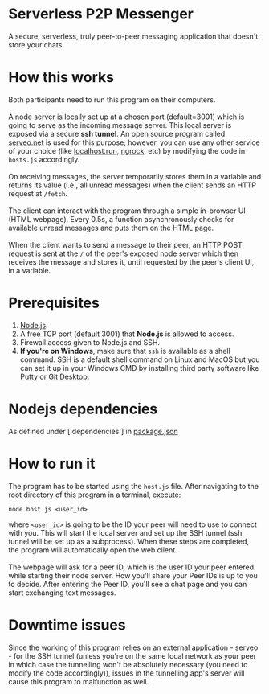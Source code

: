 # Serverless P2P Messenger
A secure, serverless, truly peer-to-peer messaging application that doesn't store your chats.

# How this works
Both participants need to run this program on their computers.<br/><br/>
A node server is locally set up at a chosen port (default=3001) which is going to serve as the incoming message server. This local server is exposed via a secure <b>ssh tunnel</b>. An open source program called <a href="https://serveo.net">serveo.net</a> is used for this purpose; however, you can use any other service of your choice (like <a href="https://localhost.run">localhost.run</a>, <a href="https://ngrok.com">ngrock</a>, etc) by modifying the code in `hosts.js` accordingly.<br/><br/>
On receiving messages, the server temporarily stores them in a variable and returns its value (i.e., all unread messages) when the client sends an HTTP request at `/fetch`.<br/><br/>
The client can interact with the program through a simple in-browser UI (HTML webpage). Every 0.5s, a function asynchronously checks for available unread messages and puts them on the HTML page.<br/><br/>
When the client wants to send a message to their peer, an HTTP POST request is sent at the `/` of the peer's exposed node server which then receives the message and stores it, until requested by the peer's client UI, in a variable.

# Prerequisites
1. <a href="https://nodejs.org">Node.js</a>.
2. A free TCP port (default 3001) that <b>Node.js</b> is allowed to access.
3. Firewall access given to Node.js and SSH.
4. <b>If you're on Windows</b>, make sure that `ssh` is available as a shell command. SSH is a default shell command on Linux and MacOS but you can set it up in your Windows CMD by installing third party software like <a href="https://putty.org/">Putty</a> or <a href="https://git-scm.com/downloads">Git Desktop</a>.

# Nodejs dependencies
As defined under ['dependencies'] in <a href="https://github.com/progyadeep/serverless_p2p_messenger/blob/master/package.json">package.json</a>

# How to run it
The program has to be started using the `host.js` file. After navigating to the root directory of this program in a terminal, execute:  

    node host.js <user_id>
    
where `<user_id>` is going to be the ID your peer will need to use to connect with you. This will start the local server and set up the SSH tunnel (ssh tunnel will be set up as a subprocess). When these steps are completed, the program will automatically open the web client.<br/><br/>
The webpage will ask for a peer ID, which is the user ID your peer entered while starting their node server. How you'll share your Peer IDs is up to you to decide. After entering the Peer ID, you'll see a chat page and you can start exchanging text messages.

# Downtime issues
Since the working of this program relies on an external application - serveo - for the SSH tunnel (unless you're on the same local network as your peer in which case the tunnelling won't be absolutely necessary (you need to modify the code accordingly)), issues in the tunnelling app's server will cause this program to malfunction as well.
